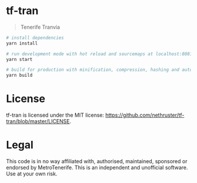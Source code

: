 # tf-tran
> Tenerife Tranvía

``` bash
# install dependencies
yarn install

# run development mode with hot reload and sourcemaps at localhost:8081
yarn start

# build for production with minification, compression, hashing and autoprefixer
yarn build
```

# License

tf-tran is licensed under the MIT license: https://github.com/nethruster/tf-tran/blob/master/LICENSE.

# Legal

This code is in no way affiliated with, authorised, maintained, sponsored or endorsed by MetroTenerife. This is an independent and unofficial software. Use at your own risk.
